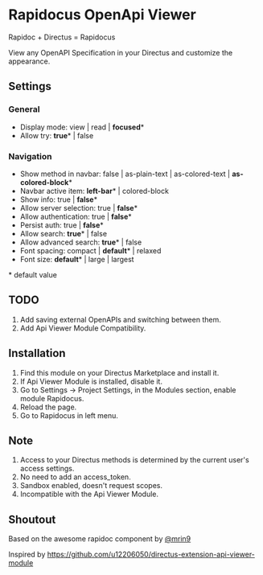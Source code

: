 # Rapidocus OpenApi Viewer

Rapidoc + Directus = Rapidocus

View any OpenAPI Specification in your Directus and customize the appearance.

## Settings

### General

- Display mode: view | read | **focused**\*
- Allow try: **true**\* | false

### Navigation

- Show method in navbar: false | as-plain-text | as-colored-text | **as-colored-block**\*
- Navbar active item: **left-bar**\* | colored-block
- Show info: true | **false**\*
- Allow server selection: true | **false**\*
- Allow authentication: true | **false**\*
- Persist auth: true | **false**\*
- Allow search: **true**\* | false
- Allow advanced search: **true**\* | false
- Font spacing: compact | **default**\* | relaxed
- Font size: **default**\* | large | largest

\* default value

## TODO

1. Add saving external OpenAPIs and switching between them.
2. Add Api Viewer Module Compatibility.

## Installation

1. Find this module on your Directus Marketplace and install it.
2. If Api Viewer Module is installed, disable it.
3. Go to Settings -> Project Settings, in the Modules section, enable module Rapidocus.
4. Reload the page.
5. Go to Rapidocus in left menu.

## Note

1. Access to your Directus methods is determined by the current user's access settings.
2. No need to add an access_token.
3. Sandbox enabled, doesn't request scopes.
4. Incompatible with the Api Viewer Module.

## Shoutout

Based on the awesome rapidoc component by [@mrin9](https://github.com/mrin9/RapiDoc)

Inspired by https://github.com/u12206050/directus-extension-api-viewer-module
